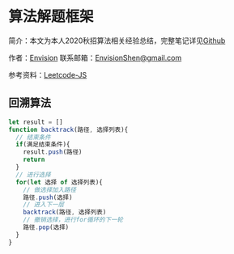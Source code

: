 # 算法解题框架

简介：本文为本人2020秋招算法相关经验总结，完整笔记详见[Github](https://github.com/MrEnvision/Front-end_learning_notes)

作者：[Envision](https://github.com/MrEnvision) 联系邮箱：[EnvisionShen@gmail.com](mailto:EnvisionShen@gmail.com)

参考资料：[Leetcode-JS](https://github.com/MrEnvision/LeetCode_JS)

## 回溯算法

```javascript
let result = []
function backtrack(路径, 选择列表){
  // 结束条件
  if(满足结束条件){
    result.push(路径)
    return
  }
  // 进行选择
  for(let 选择 of 选择列表){
    // 做选择加入路径
    路径.push(选择)
    // 进入下一层
    backtrack(路径, 选择列表)
    // 撤销选择，进行for循环的下一轮
    路径.pop(选择)
  } 
}
```

